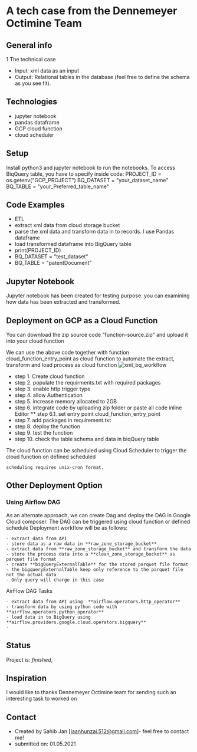 # A tech case from the Dennemeyer Octimine Team


## General info
1 The technical case
- Input:
     xml data as an input
- Output:
    Relational tables in the database (feel free to define the schema as you see fit).

## Technologies
* jupyter notebook
* pandas dataframe
* GCP cloud function 
* cloud scheduler 

## Setup
Install python3 and jupyter notebook to run the notebooks. To access BiqQuery table, you have to specify inside code: 
    PROJECT_ID = os.getenv("GCP_PROJECT")
    BQ_DATASET = "your_dataset_name"
    BQ_TABLE = "your_Preferred_table_name"


## Code Examples
- ETL 
- extract xml data from cloud storage bucket
- parse the xml data and transform data in to records. I use Pandas dataframe  
- load transformed dataframe into BigQuery table 
- print(PROJECT_ID)
- BQ_DATASET = "test_dataset"
- BQ_TABLE = "patentDocument"

## Jupyter Notebook
Jupyter notebook has been created for testing purpose. you can examining how data has been extracted and transformed. 

## Deployment on GCP as a Cloud Function 
You can download the zip source code "function-source.zip" and upload it into your cloud function 

We can use the above code together with function cloud_function_entry_point as cloud function to automate the extract, transform and load process as cloud function
![xml_bq_workflow](https://user-images.githubusercontent.com/11519103/116811736-1ea5a080-ab4b-11eb-8878-4c262f42cafa.jpg)


* step 1. Create cloud function
* step 2. populate the requirments.txt with required packages
* step 3. enable http trigger type
* step 4. allow Authentication
* step 5. increase memory allocated to 2GB
* step 6. integrate code by uploading zip folder or paste all code inline Editor
** step 6.1. set entry point cloud_function_entry_point
* step 7. add packages in requirement.txt
* step 8. deploy the function
* step 9. test the function
* step 10. check the table schema and data in biqQuery table

The cloud function can be scheduled using Cloud Scheduler to trigger the cloud function on defined scheduled

    scheduling requires unix-cron format.
    
##  Other Deployment Option

### Using Airflow DAG

As an alternate approach, we can create Dag and deploy the DAG in Google Cloud composer. The DAG can be triggered using cloud function or defined schedule
Deployment workflow will be as follows:

    - extract data from API
    - store data as a raw data in **raw_zone_storage_bucket**
    - extract data from **raw_zone_storage_bucket** and transform the data
    - store the process data into a **clean_zone_storage_bucket** as parquet file format
    - create **bigQueryExternalTable** for the stored parquet file format
    - the bigqueryExternalTable keep only reference to the parquet file not the actual data
    - Only query will charge in this case

AirFlow DAG Tasks

    - extract data from API using  **airflow.operators.http_operator**
    - transform data by using python code with  **airflow.operators.python_operator**
    - load data in to BigQuery using **airflow.providers.google.cloud.operators.bigquery**
    - 
## Status
Project is: _finished_, 

## Inspiration
I would like to thanks Dennemeyer Octimine team for sending such an interesting task to worked on

## Contact
* Created by Sahib Jan [jaanhunzai.512@gmail.com]- feel free to contact me!
* submitted on: 01.05.2021
